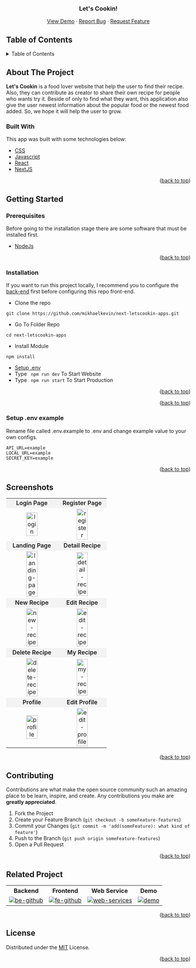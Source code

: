 <div id="top"></div>

<!-- PROJECT LOGO -->
<br />
<div align="center">
  <h3 align="center">Let's Cookin!</h3>

  <p align="center">
    <a href="https://next-letscookin-apps.vercel.app/">View Demo</a>
    ·
    <a href="https://github.com/mikhaelkevin/next-letscookin-apps/issues">Report Bug</a>
    ·
    <a href="https://github.com/mikhaelkevin/next-letscookin-apps/issues">Request Feature</a>
  </p>
</div>

<!-- TABLE OF CONTENTS -->

## Table of Contents

<details>
  <summary>Table of Contents</summary>
  <ol>
    <li>
      <a href="#about-the-project">About The Project</a>
      <ul>
        <li><a href="#built-with">Built With</a></li>
      </ul>
    </li>
    <li>
      <a href="#getting-started">Getting Started</a>
      <ul>
        <li><a href="#prerequisites">Prerequisites</a></li>
        <li><a href="#installation">Installation</a></li>
      </ul>
    </li>
    <li><a href="#screenshoots">Screenshots</a></li>
    <li><a href="#contributing">Contributing</a></li>
    <li><a href="#related-project">Related Project</a></li>
    <li><a href="#our-team">Contact</a></li>
    <li><a href="#license">License</a></li>
  </ol>
</details>

<!-- ABOUT THE PROJECT -->

## About The Project

**Let's Cookin** is a food lover website that help the user to find their recipe. Also, they can contribute as creator to share their own recipe for people who wants try it.
Beside of only to find what they want, this application also give the user newest information about the popular food or the newest food added. So, we hope it will help the user to grow.

### Built With

This app was built with some technologies below:

- [CSS](https://developer.mozilla.org/en-US/docs/Web/CSS)
- [Javascript](https://www.javascript.com/)
- [React](https://reactjs.org/)
- [NextJS](https://nextjs.org/docs/getting-started)

<p align="right">(<a href="#top">back to top</a>)</p>

<!-- GETTING STARTED -->

## Getting Started

### Prerequisites

Before going to the installation stage there are some software that must be installed first.

- [NodeJs](https://nodejs.org/en/download/)

<p align="right">(<a href="#top">back to top</a>)</p>

### Installation

If you want to run this project locally, I recommend you to configure the [back-end](https://github.com/mikhaelkevin/lets-cookin-backend) first before configuring this repo front-end.

- Clone the repo

```
git clone https://github.com/mikhaelkevin/next-letscookin-apps.git
```

- Go To Folder Repo

```
cd next-letscookin-apps
```

- Install Module

```
npm install
```

- <a href="#setup-env">Setup .env</a>
- Type ` npm run dev` To Start Website
- Type ` npm run start` To Start Production

<p align="right">(<a href="#top">back to top</a>)</p>

<p align="right">(<a href="#top">back to top</a>)</p>

### Setup .env example

Rename file called .env.example to .env and change example value to your own configs.

```
API_URL=example
LOCAL_URL=example
SECRET_KEY=example

```

<p align="right">(<a href="#top">back to top</a>)</p>

## Screenshots

<p align="center" display=flex>
   
<table>
<tr>
    <td style='text-align: center; background-color: #6661; font-weight: 600'>Login Page</td>
    <td style='text-align: center; background-color: #6661; font-weight: 600'>Register Page</td>
  </tr>
  <tr align="center">
    <td><image src="https://res.cloudinary.com/nocturncloud/image/upload/v1662712276/temp-next-lets-cookin/login_ykkrde.png" alt="login" width=50%></td>
    <td><image src="https://res.cloudinary.com/nocturncloud/image/upload/v1662712276/temp-next-lets-cookin/register_fqrq9c.png" alt ="register" width=50%/></td>
  </tr>
   <tr>
    <td style='text-align: center; background-color: #6661; font-weight: 600'>Landing Page</td>
    <td style='text-align: center; background-color: #6661; font-weight: 600'>Detail Recipe</td>
  </tr>
  <tr align="center">
    <td><image src="https://res.cloudinary.com/nocturncloud/image/upload/v1662713163/temp-next-lets-cookin/login_olx0mv.png" alt="landing-page" width=50%></td>
    <td><image src="https://res.cloudinary.com/nocturncloud/image/upload/v1662712277/temp-next-lets-cookin/detail_kd4i0c.png" alt="detail-recipe" width=50%/></td>
  </tr>
  <tr>
    <td style='text-align: center; background-color: #6661; font-weight: 600'>New Recipe</td>
    <td style='text-align: center; background-color: #6661; font-weight: 600'>Edit Recipe</td>
  </tr>
  <tr align="center">
    <td><image src="https://res.cloudinary.com/nocturncloud/image/upload/v1662712813/temp-next-lets-cookin/add-recipe_hxovjn.png" alt="new-recipe" width=50%></td>
    <td><image src="https://res.cloudinary.com/nocturncloud/image/upload/v1662712815/temp-next-lets-cookin/edit_recipe_j9n5vf.png" alt="edit-recipe" width=50%/></td>
  </tr>
  <tr>
    <td style='text-align: center; background-color: #6661; font-weight: 600'>Delete Recipe</td>
    <td style='text-align: center; background-color: #6661; font-weight: 600'>My Recipe</td>
  </tr>
  <tr align="center">
    <td><image src="https://res.cloudinary.com/nocturncloud/image/upload/v1662712814/temp-next-lets-cookin/delete-recipe_ylkq2h.png" alt="delete-recipe" width=50%></td>
    <td><image src="https://res.cloudinary.com/nocturncloud/image/upload/v1662712813/temp-next-lets-cookin/my-recipe_atiahq.png" alt="my-recipe" width=50%/></td>
  </tr>
  <tr>
    <td style='text-align: center; background-color: #6661; font-weight: 600'>Profile</td>
    <td style='text-align: center; background-color: #6661; font-weight: 600'>Edit Profile</td>
  </tr>
  <tr align="center">
    <td><image src="https://res.cloudinary.com/nocturncloud/image/upload/v1662713264/temp-next-lets-cookin/profile_autweg.png" alt="profile" width=50%></td>
    <td><image src="https://res.cloudinary.com/nocturncloud/image/upload/v1662713357/temp-next-lets-cookin/mobile_j9ymag.png" alt="edit-profile" width=50%></td>
  </tr>
</table>
      
</p>
<p align="right">(<a href="#top">back to top</a>)</p>

## Contributing

Contributions are what make the open source community such an amazing place to be learn, inspire, and create. Any contributions you make are **greatly appreciated**.

1. Fork the Project
2. Create your Feature Branch (`git checkout -b someFeature-features`)
3. Commit your Changes (`git commit -m 'add(someFeature): what kind of feature'`)
4. Push to the Branch (`git push origin someFeature-features`)
5. Open a Pull Request

<p align="right">(<a href="#top">back to top</a>)</p>

## Related Project

<center>
<table> 
    <tr>
    <th>Backend</th>
    <th>Frontend</th>
    <th>Web Service</th>
    <th>Demo</th>
    </tr>
    <tr>
    <td>
    <a href="https://github.com/mikhaelkevin/lets-cookin-backend/tree/hotfix-update"> 
    <img src="https://img.shields.io/badge/github-%23121011.svg?style=for-the-badge&logo=github&logoColor=white" alt="be-github"/>
    </a>
    </td>
    <td> 
    <a href="https://github.com/mikhaelkevin/next-letscookin-apps"> 
    <img src="https://img.shields.io/badge/github-%23121011.svg?style=for-the-badge&logo=github&logoColor=white" alt="fe-github">
    <a/>
    </td>
    <td> 
    <a href="https://letscookin-app.herokuapp.com/"> 
    <img src="https://img.shields.io/badge/heroku-%23430098.svg?style=for-the-badge&logo=heroku&logoColor=white" alt="web-services">
    <a/>
    </td>
    <td> 
    <a href="https://next-letscookin-apps.vercel.app/"> 
    <img src="https://img.shields.io/badge/vercel-%23000000.svg?style=for-the-badge&logo=vercel&logoColor=white" alt="demo">
    <a/>
    </td>
    </tr>
</table>
</center>

<p align="right">(<a href="#top">back to top</a>)</p>

## License

Distributed under the [MIT](/LICENSE) License.

<p align="right">(<a href="#top">back to top</a>)</p>
